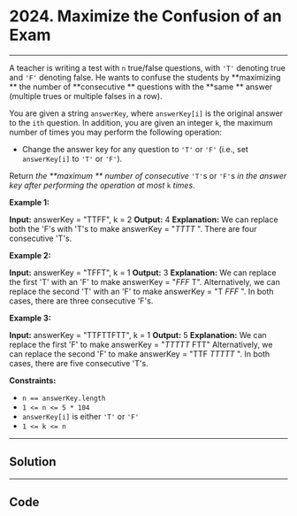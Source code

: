 # 2024. Maximize the Confusion of an Exam

---

A teacher is writing a test with `n` true/false questions, with `'T'` denoting true and `'F'` denoting false. He wants to confuse the students by **maximizing ** the number of **consecutive ** questions with the **same ** answer (multiple trues or multiple falses in a row).

You are given a string `answerKey`, where `answerKey[i]` is the original answer to the `ith` question. In addition, you are given an integer `k`, the maximum number of times you may perform the following operation:

  * Change the answer key for any question to `'T'` or `'F'` (i.e., set `answerKey[i]` to `'T'` or `'F'`).



Return _the **maximum ** number of consecutive_ `'T'`s or `'F'`s _in the answer key after performing the operation at most_ `k` _times_.

 

**Example 1:**


**Input:** answerKey = "TTFF", k = 2
**Output:** 4
**Explanation:** We can replace both the 'F's with 'T's to make answerKey = "_TTTT_ ".
There are four consecutive 'T's.


**Example 2:**


**Input:** answerKey = "TFFT", k = 1
**Output:** 3
**Explanation:** We can replace the first 'T' with an 'F' to make answerKey = "_FFF_ T".
Alternatively, we can replace the second 'T' with an 'F' to make answerKey = "T _FFF_ ".
In both cases, there are three consecutive 'F's.


**Example 3:**


**Input:** answerKey = "TTFTTFTT", k = 1
**Output:** 5
**Explanation:** We can replace the first 'F' to make answerKey = "_TTTTT_ FTT"
Alternatively, we can replace the second 'F' to make answerKey = "TTF _TTTTT_ ". 
In both cases, there are five consecutive 'T's.


 

**Constraints:**

  * `n == answerKey.length`
  * `1 <= n <= 5 * 104`
  * `answerKey[i]` is either `'T'` or `'F'`
  * `1 <= k <= n`

---

## Solution



---

## Code
```python


```
